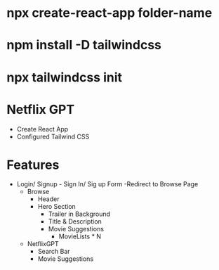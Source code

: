# npx create-react-app folder-name

# npm install -D tailwindcss

# npx tailwindcss init




# Netflix GPT 
  
  - Create React App
  - Configured Tailwind CSS


# Features
  - Login/ Signup
        - Sign In/ Sig up Form
        -Redirect to Browse Page
    - Browse 
        - Header
        - Hero Section
            - Trailer in Background
            - Title & Description
            - Movie Suggestions
                - MovieLists * N
    - NetflixGPT
        - Search Bar
        - Movie Suggestions

